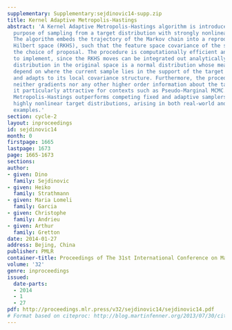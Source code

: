 ```yaml
---
supplementary: Supplementary:sejdinovic14-supp.zip
title: Kernel Adaptive Metropolis-Hastings
abstract: 'A Kernel Adaptive Metropolis-Hastings algorithm is introduced, for the
  purpose of sampling from a target distribution with strongly nonlinear support.
  The algorithm embeds the trajectory of the Markov chain into a reproducing kernel
  Hilbert space (RKHS), such that the feature space covariance of the samples informs
  the choice of proposal. The procedure is computationally efficient and straightforward
  to implement, since the RKHS moves can be integrated out analytically: our proposal
  distribution in the original space is a normal distribution whose mean and covariance
  depend on where the current sample lies in the support of the target distribution,
  and adapts to its local covariance structure. Furthermore, the procedure requires
  neither gradients nor any other higher order information about the target, making
  it particularly attractive for contexts such as Pseudo-Marginal MCMC. Kernel Adaptive
  Metropolis-Hastings outperforms competing fixed and adaptive samplers on multivariate,
  highly nonlinear target distributions, arising in both real-world and synthetic
  examples.'
section: cycle-2
layout: inproceedings
id: sejdinovic14
month: 0
firstpage: 1665
lastpage: 1673
page: 1665-1673
sections: 
author:
- given: Dino
  family: Sejdinovic
- given: Heiko
  family: Strathmann
- given: Maria Lomeli
  family: Garcia
- given: Christophe
  family: Andrieu
- given: Arthur
  family: Gretton
date: 2014-01-27
address: Bejing, China
publisher: PMLR
container-title: Proceedings of The 31st International Conference on Machine Learning
volume: '32'
genre: inproceedings
issued:
  date-parts:
  - 2014
  - 1
  - 27
pdf: http://proceedings.mlr.press/v32/sejdinovic14/sejdinovic14.pdf
# Format based on citeproc: http://blog.martinfenner.org/2013/07/30/citeproc-yaml-for-bibliographies/
---
```

